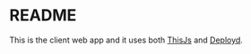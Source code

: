# README #

This is the client web app and it uses both [ThisJs](https://github.com/ezra-obiwale/ThisJS) and [Deployd](http://deployd.com).